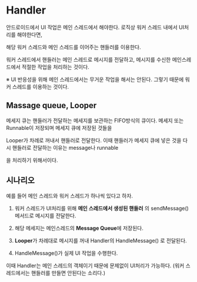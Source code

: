# Handler
  
  안드로이드에서 UI 작업은 메인 스레드에서 해야한다. 로직상 워커 스레드 내에서 UI처리를 해야한다면,
  
  해당 워커 스레드와 메인 스레드를 이어주는 핸들러를 이용한다.
  
  워커 스레드에서 핸들러는 메인 스레드로 메시지를 전달하고, 메시지를 수신한 메인스레드에서 적절한 작업을 처리하는 것이다.
  
  ※ UI 반응성을 위해 메인 스레드에서는 무거운 작업을 해서는 안된다. 그렇기 때문에 워커 스레드를 이용하는 것이다.
  
  
  ## Massage queue, Looper
  
  메세지 큐는 핸들러가 전달하는 메세지를 보관하는 FIFO방식의 큐이다. 메세지 또는 Runnable이 저장되며 메세지 큐에 저장된 것들을
  
  Looper가 차례로 꺼내서 핸들러로 전달한다. 이때 핸들러가 메세지 큐에 넣은 것을 다시 핸들러로 전달하는 이유는 message나 runnable
  
  을 처리하기 위해서이다.
  
  
  ## 시나리오
  
  예를 들어 메인 스레드와 워커 스레드가 하나씩 있다고 하자. 
  
  1. 워커 스레드가 UI처리를 위해 **메인 스레드에서 생성된 핸들러** 의 sendMessage() 메서드로 메시지를 전달한다.
  
  2. 해당 메세지는 메인스레드의 **Message Queue**에 저장된다.
  
  3. **Looper**가 차례대로 메시지를 꺼내 Handler의 HandleMessage() 로 전달된다.
  
  4. HandleMessage()가 실제 UI 작업을 수행한다.
  
  이때 Handler는 메인 스레드의 객체이기 때문에 문제없이 UI처리가 가능하다. (워커 스레드에서는 핸들러를 만들면 안된다는 소리다.)
  
  
  

